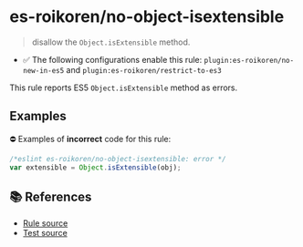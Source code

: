 # es-roikoren/no-object-isextensible
> disallow the `Object.isExtensible` method.

- ✅ The following configurations enable this rule: `plugin:es-roikoren/no-new-in-es5` and `plugin:es-roikoren/restrict-to-es3`

This rule reports ES5 `Object.isExtensible` method as errors.

## Examples

⛔ Examples of **incorrect** code for this rule:

```js
/*eslint es-roikoren/no-object-isextensible: error */
var extensible = Object.isExtensible(obj);
```

## 📚 References

- [Rule source](https://github.com/roikoren755/eslint-plugin-es/blob/v2.0.7/src/rules/no-object-isextensible.ts)
- [Test source](https://github.com/roikoren755/eslint-plugin-es/blob/v2.0.7/tests/src/rules/no-object-isextensible.ts)
